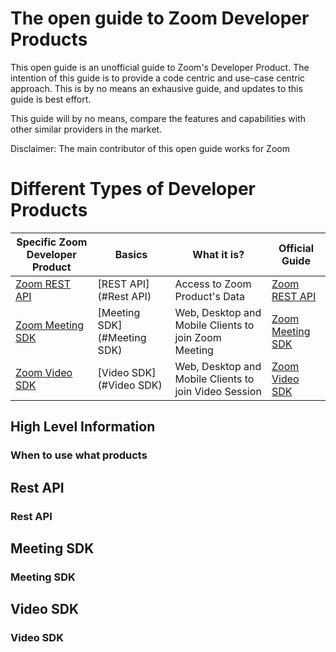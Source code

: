 The open guide to Zoom Developer Products
=========================================

This open guide is an unofficial guide to Zoom's Developer Product. The intention of this guide is to provide a code centric and use-case centric approach. This is by no means an exhausive guide, and updates to this guide is best effort. 

This guide will by no means, compare the features and capabilities with other similar providers in the market.

Disclaimer: The main contributor of this open guide works for Zoom

Different Types of Developer Products
=====================================

| Specific Zoom Developer Product       | Basics                         | What it is?                   | Official Guide                                 |
|---------------------------------------|--------------------------------|-------------------------------|------------------------------------------------|
| [Zoom REST API](#)                    | [REST API](#Rest API)                  | Access to Zoom Product's Data   | [Zoom REST API](https://developers.zoom.us/docs/api/)             |
| [Zoom Meeting SDK](#)                 | [Meeting SDK](#Meeting SDK)                  | Web, Desktop and Mobile Clients to join Zoom Meeting  | [Zoom Meeting SDK](https://developers.zoom.us/docs/meeting-sdk/)             |
| [Zoom Video SDK](#)                   | [Video SDK](#Video SDK)                  | Web, Desktop and Mobile Clients to join Video Session | [Zoom Video SDK](https://developers.zoom.us/docs/video-sdk/)             |

High Level Information
----------------------

### When to use what products

Rest API
--------

### Rest API

Meeting SDK
-----------

### Meeting SDK 

Video SDK
---------

### Video SDK
